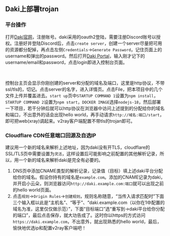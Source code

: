
## Daki上部署trojan
### 平台操作
打开[Daki官网](https://daki.cc/)，注册账号。daki采用的oauth2登陆，需要注册Discord账号以授权。注册好并登陆Discord后，点击`create server`，创建一个server尽量把可用的资源都分配掉，再点击左侧`Credentials`->`Generate Password`，记住页面上的username和弹出的password。然后打开[Daki Portal](https://portal.daki.cc/auth/login)，输入刚才记下的username/email和password，点击login即进入控制台页面。

<br>

控制台主页会显示你刚创建的server和分配的域名及端口，这里是http协议，不带ssl/tls的，切记。点击server的名字，进入详情页。点击File，把本项目中的几个文件上传并覆盖进去。`start up`页中`STARTUP COMMAND 1`设置为`npm install`，`STARTUP COMMAND 2`设置为`npm start`，`DOCKER IMAGE`选择`nodejs-18`，然后部署一下项目，若干分钟后就可以http协议在浏览器中访问上述提到的分配给你的域名和端口，不出意外的话会出现hello world，再手动请求`http://域名:端口/start`，即可把web(xray)调起来。v2ray客户端配置不带tls的trojan即可。

### Cloudflare CDN任意端口回源及自选IP

建议用一个新的域名来解析上述地址，因为daki没有开TLS，cloudflare的SSL/TLS页中需要设置为`灵活`，这样设置后可能影响之前配置的其他解析记录，所以，用一个新的域名来解析daki是完全有必要的。
1. DNS页中添加CNAME类型的解析记录，记录值（目标）填上述daki平台分配给你的域名。假设你持有的域名是`example.com`。添加的CNAME记录为daki，并开启小云朵，则浏览器访问`http://daki.example.com:端口`就可以出现之前的hello world页面。
2. 点击`规则`->`Origin Rules`->`创建规则`，规则名称随意，“当传入请求匹配时”下面三个输入框以此是“主机名”、“等于”、“daki.example.com（以你在1中配置的域名为准，这里仅仅做示范）”，下面“目标端口”选“重写到->daki平台给你分配的端口”，最后点击保存，就大功告成了。这时你以https的方式访问`https://daki.example.com`，不出意外，就出现熟悉的hello world，最后，愉快地优选ip和配置v2ray客户端吧！